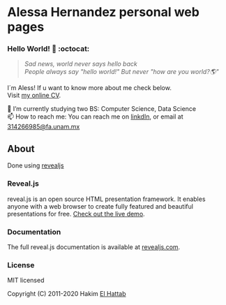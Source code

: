 # Alessa Hernandez personal web pages

### Hello World! 👋 :octocat:	
> *Sad news, world never says hello back* <br/>
> *People always say "hello world!" But never "how are you world?🌎"*

I´m Aless! If u want to know more about me check below.  
Visit [my online CV](https://link).




🔭 I’m currently studying two BS: Computer Science, Data Science <br/>
📫 How to reach me: You can reach me on [linkdIn](https://www.linkedin.com/in/ulmo-macias/), or email at 314266985@fa.unam.mx




## About

Done using [revealjs](https://revealjs.com)
### Reveal.js

reveal.js is an open source HTML presentation framework. It enables anyone with a web browser to create fully featured and beautiful presentations for free. [Check out the live demo](https://revealjs.com/).
### Documentation
The full reveal.js documentation is available at [revealjs.com](https://revealjs.com).
### License

MIT licensed

Copyright (C) 2011-2020 Hakim [El Hattab](https://hakim.se)

